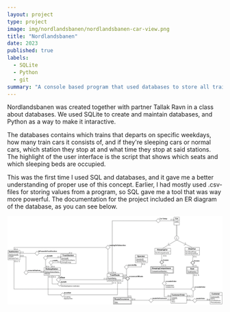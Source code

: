 ```yaml
---
layout: project
type: project
image: img/nordlandsbanen/nordlandsbanen-car-view.png
title: "Nordlandsbanen"
date: 2023
published: true
labels:
  - SQLite
  - Python
  - git
summary: "A console based program that used databases to store all train traffic on Nordlandsbanen in Norway."
---
```


Nordlandsbanen was created together with partner Tallak Ravn in a class about databases. We used SQLite to create and maintain databases, and Python as a way to make it intaractive.

The databases contains which trains that departs on specific weekdays, how many train cars it consists of, and if they're sleeping cars or normal cars, which station they stop at and what time they stop at said stations. The highlight of the user interface is the script that shows which seats and which sleeping beds are occupied.

This was the first time I used SQL and databases, and it gave me a better understanding of proper use of this concept. Earlier, I had mostly used .csv-files for storing values from a program, so SQL gave me a tool that was way more powerful. The documentation for the project included an ER diagram of the database, as you can see below.
 
<img class="img-fluid" src="../img/nordlandsbanen/nordlandsbanen-ER-diagram.png">
